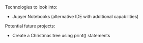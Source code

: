 Technologies to look into:

* Jupyer Notebooks (alternative IDE with additional capabilities)

Potential future projects:

* Create a Christmas tree using print() statements